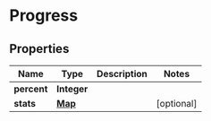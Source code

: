 
# Progress

## Properties
Name | Type | Description | Notes
------------ | ------------- | ------------- | -------------
**percent** | **Integer** |  | 
**stats** | [**Map**](Map.md) |  |  [optional]



